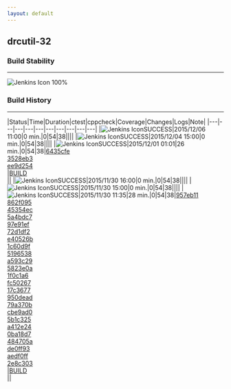 ```yaml
---
layout: default
---
```

## drcutil-32
### Build Stability
___
![Jenkins Icon](http://jenkinshrg.github.io/images/48x48/health-80plus.png)
100%
  
### Build History
___
|Status|Time|Duration|<span class='badge'>ctest</span>|<span class='badge'>cppcheck</span>|Coverage|Changes|Logs|Note|
|---|---|---|---|---|---|---|---|---|---|
|![Jenkins Icon](http://jenkinshrg.github.io/images/24x24/blue.png)SUCCESS|2015/12/06 11:00|0 min.|0|54|38||||
|![Jenkins Icon](http://jenkinshrg.github.io/images/24x24/blue.png)SUCCESS|2015/12/04 15:00|0 min.|0|54|38||||
|![Jenkins Icon](http://jenkinshrg.github.io/images/24x24/blue.png)SUCCESS|2015/12/01 01:01|26 min.|0|54|38|[6435cfe](https://github.com/fkanehiro/hrpsys-base/commit/6435cfe9b95c478da82d8274d32899cc8ee98aa0)<br>[3528eb3](https://github.com/fkanehiro/hrpsys-base/commit/3528eb3a747ba9a9bfd0cbe8504d721e7f133dba)<br>[ee9d254](https://github.com/fkanehiro/hrpsys-base/commit/ee9d254dc1da8ef2dc6a0598cd826e9407b53415)<br>|[BUILD](https://drive.google.com/file/d/0B54sHwaxmuM4QlkyYmZGeGdUems/view?usp=drivesdk)<br>||
|![Jenkins Icon](http://jenkinshrg.github.io/images/24x24/blue.png)SUCCESS|2015/11/30 16:00|0 min.|0|54|38||||
|![Jenkins Icon](http://jenkinshrg.github.io/images/24x24/blue.png)SUCCESS|2015/11/30 15:00|0 min.|0|54|38||||
|![Jenkins Icon](http://jenkinshrg.github.io/images/24x24/blue.png)SUCCESS|2015/11/30 11:35|28 min.|0|54|38|[957eb11](https://github.com/jrl-umi3218/hmc2/commit/957eb116d75bda2e9bdb7e283b44ff581eab292b)<br>[862f095](https://github.com/jrl-umi3218/hmc2/commit/862f095f27f0da47013d7b5c8d5b00a948cc8c21)<br>[45354ec](https://github.com/fkanehiro/hrpsys-base/commit/45354ecf64dbeb25c0407e5c590c0e201a159515)<br>[5a4bdc7](https://github.com/fkanehiro/hrpsys-base/commit/5a4bdc76cf997dde5dea7af341fdab9397bbaaaa)<br>[97e91ef](https://github.com/fkanehiro/hrpsys-base/commit/97e91ef78622ed521f099bb97da3af62a5f783fa)<br>[72d1df2](https://github.com/fkanehiro/hrpsys-base/commit/72d1df27506338e1718041020572d3ee3fecf02a)<br>[e40526b](https://github.com/fkanehiro/hrpsys-base/commit/e40526be76055201c41d5db01138a1efb2b1c2a7)<br>[1c60d9f](https://github.com/fkanehiro/hrpsys-base/commit/1c60d9f099a52e3debad4e379be691ab5ef7647e)<br>[5196538](https://github.com/fkanehiro/hrpsys-base/commit/5196538a83ebdde9eb998644caa7b6c00d0d94e8)<br>[a593c29](https://github.com/fkanehiro/hrpsys-base/commit/a593c29bdef092964e8eee59b47f37f99344ee22)<br>[5823e0a](https://github.com/fkanehiro/hrpsys-base/commit/5823e0ae16f775c529188480ce611a9b59dbebd3)<br>[1f0c1a6](https://github.com/fkanehiro/hrpsys-base/commit/1f0c1a671a1548ce028e5964564751b4975de944)<br>[fc50267](https://github.com/fkanehiro/hrpsys-base/commit/fc50267b28e87cdaad28e91c99be9c42bd7cd7c9)<br>[17c3677](https://github.com/fkanehiro/hrpsys-base/commit/17c367733c08ddfe9427d6c2f9aae21c96bf89b7)<br>[950dead](https://github.com/fkanehiro/hrpsys-base/commit/950dead78e240fcb35a01a0e58603604e4f78c87)<br>[79a370b](https://github.com/fkanehiro/hrpsys-base/commit/79a370b3119e0b6af8e99a87cf44f5a53664006f)<br>[cbe9ad0](https://github.com/fkanehiro/hrpsys-base/commit/cbe9ad0cad187c2d75fcc141fa2f2dd97caa9b43)<br>[5b1c325](https://github.com/fkanehiro/hrpsys-base/commit/5b1c32517074221f2deee04e752a4bdba28bbad0)<br>[a412e24](https://github.com/fkanehiro/hrpsys-base/commit/a412e2485e3ac4aac4ddaf5a085f2f9ec9c8e17e)<br>[0ba18d7](https://github.com/fkanehiro/hrpsys-base/commit/0ba18d7ffa897c067e3f525f96ac1f2bbc2c818e)<br>[484705a](https://github.com/fkanehiro/hrpsys-base/commit/484705aa8232da9d8348d1030ea4c4d38f573115)<br>[de0ff93](https://github.com/fkanehiro/hrpsys-base/commit/de0ff9316456f221065fe6ff3485a17c616c0a47)<br>[aedf0ff](https://github.com/fkanehiro/hrpsys-base/commit/aedf0ff29bb6904ecf85a3d0e4664d7cdf57d823)<br>[2e8c303](https://github.com/fkanehiro/hrpsys-base/commit/2e8c3030d5e2ecb7cb8f2ee854cb1ba7b8c61766)<br>|[BUILD](https://drive.google.com/file/d/0B54sHwaxmuM4UVBqb1NuUTNpdkU/view?usp=drivesdk)<br>||
